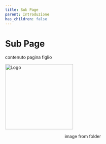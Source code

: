 ```yaml
---
title: Sub Page
parent: Introduzione
has_children: false
---
```


# Sub Page

contenuto pagina figlio

<img src="img/image." alt="Logo"  width="220px" height="210px">
<p align="center">image from folder</p>
